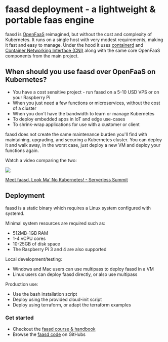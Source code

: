 # faasd deployment - a lightweight & portable faas engine

faasd is [OpenFaaS](https://github.com/openfaas/) reimagined, but without the cost and complexity of Kubernetes. It runs on a single host with very modest requirements, making it fast and easy to manage. Under the hood it uses [containerd](https://containerd.io/) and [Container Networking Interface (CNI)](https://github.com/containernetworking/cni) along with the same core OpenFaaS components from the main project.

## When should you use faasd over OpenFaaS on Kubernetes?

* You have a cost sensitive project - run faasd on a 5-10 USD VPS or on your Raspberry Pi
* When you just need a few functions or microservices, without the cost of a cluster
* When you don't have the bandwidth to learn or manage Kubernetes
* To deploy embedded apps in IoT and edge use-cases
* To shrink-wrap applications for use with a customer or client

faasd does not create the same maintenance burden you'll find with maintaining, upgrading, and securing a Kubernetes cluster. You can deploy it and walk away, in the worst case, just deploy a new VM and deploy your functions again.

Watch a video comparing the two:

[![](https://img.youtube.com/vi/ZnZJXI377ak/hqdefault.jpg)](https://www.youtube.com/watch?v=ZnZJXI377ak)

[Meet faasd. Look Ma’ No Kubernetes! - Serverless Summit](https://www.youtube.com/watch?v=ZnZJXI377ak)

## Deployment

faasd is a static binary which requires a Linux system configured with systemd.

Minimal system resources are required such as:

* 512MB-1GB RAM
* 1-4 vCPU cores
* 10-25GB of disk space
* The Raspberry Pi 3 and 4 are also supported

Local development/testing:

* Windows and Mac users can use multipass to deploy faasd in a VM
* Linux users can deploy faasd directly, or also use multipass

Production use:

* Use the bash installation script
* Deploy using the provided cloud-init script
* Deploy using terraform, or adapt the terraform examples

### Get started

* Checkout the [faasd course & handbook](https://gumroad.com/l/serverless-for-everyone-else)
* Browse the [faasd code](https://github.com/openfaas/faasd/) on GitHubs
